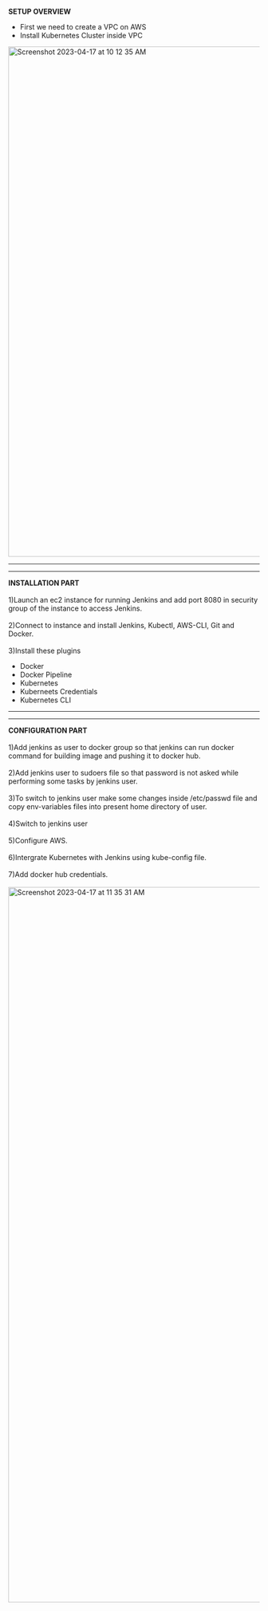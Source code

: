 **SETUP OVERVIEW**
* First we need to create a VPC on AWS
* Install Kubernetes Cluster inside VPC
<img width="1024" alt="Screenshot 2023-04-17 at 10 12 35 AM" src="https://user-images.githubusercontent.com/95365748/232380118-2e8388a2-bf20-4135-8c48-e1bf03559cf2.png">


* * * * * * * * * * * * * * * * * * * * * * * * * * * * * * * * * * * * * * * * * * * * * * * * * * * * * * * * * * * * * * * * * * * * * * * * * * * * * *
* * * * * * * * * * * * * * * * * * * * * * * * * * * * * * * * * * * * * * * * * * * * * * * * * * * * * * * * * * * * * * * * * * * * * * * * * * * * * *

**INSTALLATION PART** <br>
<br> 1)Launch an ec2 instance for running Jenkins and add port 8080 in security group of the instance to access Jenkins. <br>
<br> 2)Connect to instance and install Jenkins, Kubectl, AWS-CLI, Git and Docker. <br>
<br> 3)Install these plugins
- Docker
- Docker Pipeline
- Kubernetes
- Kuberneets Credentials
- Kubernetes CLI

* * * * * * * * * * * * * * * * * * * * * * * * * * * * * * * * * * * * * * * * * * * * * * * * * * * * * * * * * * * * * * * * * * * * * * * * * * * * * *
* * * * * * * * * * * * * * * * * * * * * * * * * * * * * * * * * * * * * * * * * * * * * * * * * * * * * * * * * * * * * * * * * * * * * * * * * * * * * *

**CONFIGURATION PART** <br>
<br> 1)Add jenkins as user to docker group so that jenkins can run docker command for building image and pushing it to docker hub. <br>
<br> 2)Add jenkins user to sudoers file so that password is not asked while performing some tasks by jenkins user. <br>
<br> 3)To switch to jenkins user make some changes inside /etc/passwd file and copy env-variables files into present home directory of user. <br>
<br> 4)Switch to jenkins user <br>
<br> 5)Configure AWS. <br>
<br> 6)Intergrate Kubernetes with Jenkins using kube-config file. <br>
<br> 7)Add docker hub credentials. <br>
<br> <img width="1436" alt="Screenshot 2023-04-17 at 11 35 31 AM" src="https://user-images.githubusercontent.com/95365748/232397693-8c64d246-03f6-4b7f-8ac6-7c56595fa15a.png"> <br>
